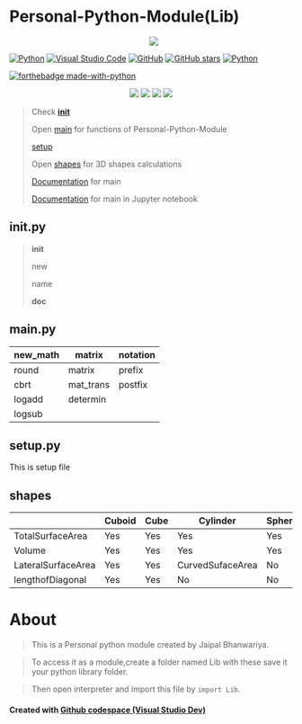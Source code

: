 # Personal-Python-Module(Lib)

<p align="center"> 
 <a href="https://github-readme-stats-eight-theta.vercel.app/api/top-langs/?username=BhJaipal&layout=compact&langs_count=16&theme=dark&background=black"> 
   <img src="http://github-readme-stats-eight-theta.vercel.app/api/top-langs/?username=BhJaipal&layout=compact&langs_count=16&background=black&theme=dark" style="margin-left:10px"/> 
  </a> 
 </p>

[![Python](https://img.shields.io/badge/Python-fff?logo=python)](https://www.python.org/) 
[![Visual Studio Code](https://img.shields.io/badge/V_S_Code-007ACC?logo=visual%20studio%20code&logoColor=3f3f8f)](https://code.visualstudio.com/) 
[![GitHub](https://badgen.net/badge/icon/github?icon=github&label&color=black)](https://github.com)
[![GitHub stars](https://img.shields.io/github/stars/BhJaipal/Python-Module.svg?style=plastic&label=Star&maxAge=2592000)](https://github.com/BhJaipal/Python-Module)
[![Python](https://img.shields.io/badge/--fff?logo=jupyter)](https://www.python.org)

[![forthebadge made-with-python](http://ForTheBadge.com/images/badges/made-with-python.svg)](https://www.python.org/)

<p align="center">
<img src="https://img.shields.io/github/last-commit/BhJaipal/Python-Module?color=aqua&logo=%20Github&logoColor=%20yellow&style=plastic">
<img src="https://img.shields.io/github/contributors/BhJaipal/Python-Module?color=blue&logo=%20Github&logoColor=%20yellow&style=plastic">
<img src="https://img.shields.io/badge/Made%20with-Python-1f425f.svg">
<img src="https://img.shields.io/badge/Visual_Studio_Code-618745?style=for-the-badge&logo=visual%20studio%20code&logoColor=3f3f8f&style=plastic" />
</p>

> Check [__init__](https://github.com/BhJaipal/Personal-python-module/blob/main/Lib/src/__init__.py)
> 
> Open [main](https://github.com/BhJaipal/Personal-python-module/blob/main/Lib/src/main.py) for functions of Personal-Python-Module
> 
> [setup](https://github.com/BhJaipal/Personal-python-module/blob/main/Lib/src/setup.py)
> 
> Open [shapes](https://github.com/BhJaipal/Personal-python-module/blob/main/Lib/src/shapes.py) for 3D shapes calculations
>
> [Documentation](https://github.com/BhJaipal/Personal-python-module/blob/main/Lib/src/Main_doc.md) for main
> 
> [Documentation](https://github.com/BhJaipal/Personal-python-module/blob/main/Lib/src/Main_doc.ipynb) for main in Jupyter notebook

## __init__.py
> __init__
> 
> new
> 
> name
> 
> __doc__

## main.py

| new_math |matrix | notation |
|-------|----------|---------|
| round | matrix | prefix |
| cbrt | mat_trans | postfix |
| logadd | determin   |       |
| logsub |     |       |

## setup.py

This is setup file

## shapes

|                    | Cuboid | Cube |     Cylinder     | Sphere |
|--------------------|--------|------|------------------|--------|
| TotalSurfaceArea   |  Yes   | Yes  |        Yes       |  Yes   |
|       Volume       |  Yes   | Yes  |        Yes       |  Yes   |
| LateralSurfaceArea |  Yes   | Yes  | CurvedSufaceArea |   No   |
|  lengthofDiagonal  |  Yes   | Yes  |         No       |   No   |

# About
> This is a Personal python module created by Jaipal Bhanwariya.

> To access it as a module,create a folder named Lib with these save it your python library folder.

> Then open interpreter and import this file by `import Lib`.

#### Created with [Github codespace (Visual Studio Dev)](https://vscode.dev)
